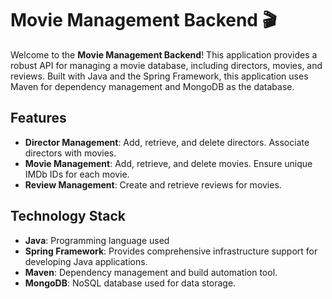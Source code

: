 # Movie Management Backend 🎬

Welcome to the **Movie Management Backend**! This application provides a robust API for managing a movie database, 
including directors, movies, and reviews. Built with Java and the Spring Framework, this application uses Maven for 
dependency management and MongoDB as the database.

## Features

- **Director Management**: Add, retrieve, and delete directors. Associate directors with movies.
- **Movie Management**: Add, retrieve, and delete movies. Ensure unique IMDb IDs for each movie.
- **Review Management**: Create and retrieve reviews for movies.
## Technology Stack

- **Java**: Programming language used
- **Spring Framework**: Provides comprehensive infrastructure support for developing Java applications.
- **Maven**: Dependency management and build automation tool.
- **MongoDB**: NoSQL database used for data storage.
